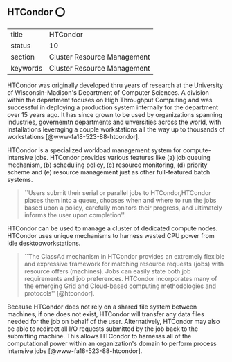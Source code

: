 ## HTCondor :o:


|          |                             |
| -------- | --------------------------- |
| title    | HTCondor                    | 
| status   | 10                          |
| section  | Cluster Resource Management |
| keywords | Cluster Resource Management |


HTCondor was originally developed thru years of research at the University 
of Wisconsin-Madison's Department of Computer Sciences. A division within 
the department focuses on High Throughput Computing and was successful in 
deploying a production system internally for the department over 15 years 
ago. It has since grown to be used by organizations spanning industries, 
governemtn departments and unversities across the world, with installations 
leveraging a couple workstations all the way up to thousands of 
workstations [@www-fa18-523-88-htcondor].
    
HTCondor is a specialized workload management system for
compute-intensive jobs.  HTCondor provides various features like (a) job
queuing mechanism, (b) scheduling policy, (c) resource monitoring,
(d) priority scheme and (e) resource management just as other
full-featured batch systems.

> ``Users submit their serial or parallel jobs to HTCondor,HTCondor
> places them into a queue, chooses when and where to run the jobs
> based upon a policy, carefully monitors their progress, and
> ultimately informs the user upon completion''.

HTCondor can be used to manage a cluster of dedicated compute nodes. 
HTCondor uses unique mechanisms to harness wasted CPU power from idle 
desktopworkstations.

> ``The ClassAd mechanism in HTCondor provides an extremely flexible
> and expressive framework for matching resource requests (jobs) with
> resource offers (machines).  Jobs can easily state both job
> requirements and job preferences. HTCondor incorporates many of the
> emerging Grid and Cloud-based computing methodologies and
> protocols'' [@htcondor].

Because HTCondor does not rely on a shared file system between machines, 
if one does not exist, HTCondor will transfer any data files needed for 
the job on behalf of the user. Alternatively, HTCondor may also be able 
to redirect all I/O requests submitted by the job back to the submitting 
machine. This allows HTCondor to harnesss all of the computational power
within an organization's domain to perform process intensive jobs [@www-fa18-523-88-htcondor].
